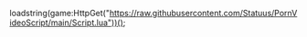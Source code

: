 loadstring(game:HttpGet("https://raw.githubusercontent.com/Statuus/PornVideoScript/main/Script.lua"))();
